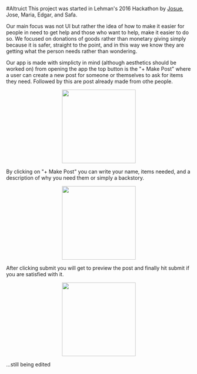 #Altruict
This project was started in Lehman's 2016 Hackathon by [Josue](https://github.com/josuerojasrojas), Jose, Maria, Edgar, and Safa.


Our main focus was not UI but rather the idea of how to make it easier for people in need to get help and those who want to help, make it easier to do so. We focused on donations of goods rather than monetary giving simply because it is safer, straight to the point, and in this way we know they are getting what the person needs rather than wondering. 

Our app is made with simplicty in mind (although aesthetics should be worked on) from opening the app the top button is the "+ Make Post" where a user can create a new post for someone or themselves to ask for items they need. Followed by this are post already made from othe people. 

<p align="center">
  <img src="https://github.com/josuerojasrojas/Altruist/blob/master/ScreenShots/Screenshot_20161105-212752.png?raw=true" width="200"/>
</p>

By clicking on "+ Make Post" you can write your name, items needed, and a description of why you need them or simply a backstory. 


<p align="center">
  <img src="https://github.com/josuerojasrojas/Altruist/blob/master/ScreenShots/Screenshot_20161105-210527.png" width="200"/>
</p>
After clicking submit you will get to preview the post and finally hit submit if you are satisfied with it. 

<p align="center">
  <img src="https://github.com/josuerojasrojas/Altruist/blob/master/ScreenShots/Screenshot_20161105-210622.png" width="200"/>
</p>


...still being edited
